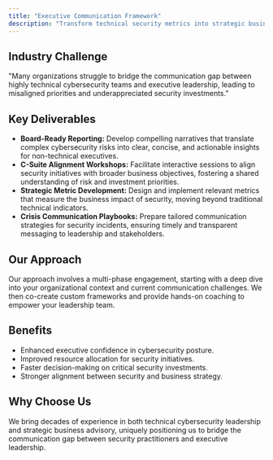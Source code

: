 ```yaml
---
title: "Executive Communication Framework"
description: "Transform technical security metrics into strategic business insights that resonate with board members and C-suite executives."
---
```

## Industry Challenge
"Many organizations struggle to bridge the communication gap between highly technical cybersecurity teams and executive leadership, leading to misaligned priorities and underappreciated security investments."

## Key Deliverables

*   **Board-Ready Reporting:** Develop compelling narratives that translate complex cybersecurity risks into clear, concise, and actionable insights for non-technical executives.
*   **C-Suite Alignment Workshops:** Facilitate interactive sessions to align security initiatives with broader business objectives, fostering a shared understanding of risk and investment priorities.
*   **Strategic Metric Development:** Design and implement relevant metrics that measure the business impact of security, moving beyond traditional technical indicators.
*   **Crisis Communication Playbooks:** Prepare tailored communication strategies for security incidents, ensuring timely and transparent messaging to leadership and stakeholders.

## Our Approach
Our approach involves a multi-phase engagement, starting with a deep dive into your organizational context and current communication challenges. We then co-create custom frameworks and provide hands-on coaching to empower your leadership team.

## Benefits
*   Enhanced executive confidence in cybersecurity posture.
*   Improved resource allocation for security initiatives.
*   Faster decision-making on critical security investments.
*   Stronger alignment between security and business strategy.

## Why Choose Us
We bring decades of experience in both technical cybersecurity leadership and strategic business advisory, uniquely positioning us to bridge the communication gap between security practitioners and executive leadership.